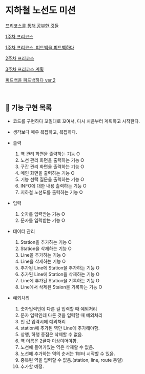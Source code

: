 # 지하철 노선도 미션
[프리코스를 통해 공부한 것들](https://www.notion.so/9186a1ce15b54fddb0c0ca0c8b99c39d)

[1주차 프리코스](https://www.notion.so/1-4c1e2bc9b4bc412a85ee72a1244ac86c)

[1주차 프리코스, 피드백을 피드백하다](https://www.notion.so/1-8b5157674d1340d7a4086641f602d542)

[2주차 프리코스](https://www.notion.so/2-b4853e276d7a42828a70f81439e97598)

[3주차 프리코스 계획](https://www.notion.so/3-8997d2c11e50483eb7d1b3d90996a3f2)

[피드백을 피드백하다 ver.2](https://www.notion.so/ver-2-2a63193924bd4deaa085ed94793d0471)

<br>

## 🚀 기능 구현 목록

 - 코드를 구현하다 꼬일대로 꼬여서, 다시 처음부터 계획하고 시작한다.
 - 생각보다 매우 복잡하고, 복잡하다.
 
 - 출력
    1. 역 관리 화면을 출력하는 기능 O
    2. 노선 관리 화면을 출력하는 기능 O
    3. 구간 관리 화면을 출력하는 기능 O
    4. 메인 화면을 출력하는 기능 O
    5. 기능 선택 질문을 출력하는 기능 O
    6. INFO에 대한 내용 출력하는 기능 O
    7. 지하철 노선도를 출력하는 기능 O
    
 - 입력
    1. 숫자를 입력받는 기능 O
    2. 문자를 입력받는 기능 O
    
 - 데이터 관리
    1. Station을 추가하는 기능 O
    2. Station을 삭제하는 기능 O
    3. Line을 추가하는 기능 O
    4. Line을 삭제하는 기능 O
    5. 추가된 Line에 Station을 추가하는 기능 O
    6. 추가된 Line에 Station을 삭제하는 기능 O
    7. Line에 추가된 Station을 기록하는 기능 O
    8. Line에서 삭제된 Staion을 기록하는 기능 O
     
    
 - 예외처리
    1. 숫자입력인데 다른 걸 입력할 때 예외처리
    2. 문자 입력인데 다른 것을 입력할 때 예외처리
    3. 빈 값 입력시에 예외처리
    4. station에 추가된 역만 Line에 추가해야함.
    5. 상행, 하행 종점은 삭제할 수 없음.
    6. 역 이름은 2글자 이상이어야함.
    7. 노선에 들어가있는 역은 삭제할 수 없음.
    8. 노선에 추가하는 역의 순서는 1부터 시작할 수 있음.
    9. 중복된 역을 입력할 수 없음.(station, line, route 동일)
    10. 추가할 예정.